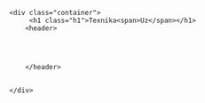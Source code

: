 <html lang="en">
<head>
    <meta charset="UTF-8">
    <meta name="viewport" content="width=device-width, initial-scale=1.0">
    <link rel="stylesheet" href="./style.css/style.css">
    <link rel="stylesheet" href="https://cdnjs.cloudflare.com/ajax/libs/font-awesome/6.5.0/css/all.min.css">
    <title>Document</title>
    <style>.container {
  width: 100%;
  height: 70px;
  background-color: rgb(11, 54, 85);
}
.h1 {
  color: aliceblue;
  margin-left: 30px;
}
span {
  color: rgb(138, 0, 0);
}
</style>
</head>
<body>
   
    <div class="container">
         <h1 class="h1">Texnika<span>Uz</span></h1>
        <header>
          
       
           
            
        </header>
      

    </div>
</body>
</html>

